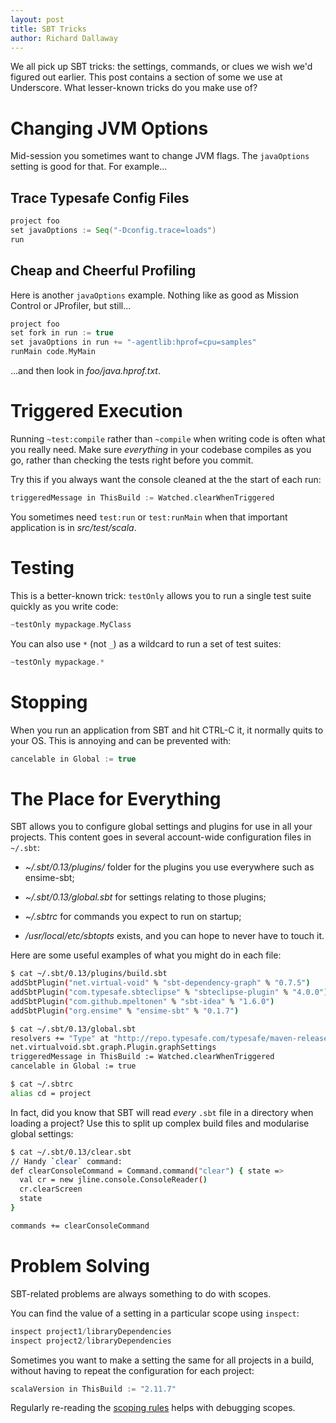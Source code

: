 ```yaml
---
layout: post
title: SBT Tricks
author: Richard Dallaway
---
```


We all pick up SBT tricks: the settings, commands, or clues we wish we'd figured out earlier.
This post contains a section of some we use at Underscore.
What lesser-known tricks do you make use of?

<!-- break -->

# Changing JVM Options

Mid-session you sometimes want to change JVM flags.
The `javaOptions` setting is good for that. For example...

## Trace Typesafe Config Files

~~~ scala
project foo
set javaOptions := Seq("-Dconfig.trace=loads")
run
~~~

## Cheap and Cheerful Profiling

Here is another `javaOptions` example.
Nothing like as good as Mission Control or JProfiler, but still...

~~~ scala
project foo
set fork in run := true
set javaOptions in run += "-agentlib:hprof=cpu=samples"
runMain code.MyMain
~~~

...and then look in _foo/java.hprof.txt_.

# Triggered Execution

Running `~test:compile` rather than `~compile` when writing code is often what you really need.
Make sure *everything* in your codebase compiles as you go,
rather than checking the tests right before you commit.

Try this if you always want the console cleaned at the the start of each run:

~~~ scala
triggeredMessage in ThisBuild := Watched.clearWhenTriggered
~~~

You sometimes need `test:run` or `test:runMain` when that important application is in _src/test/scala_.

# Testing

This is a better-known trick: `testOnly` allows you to run a single test suite quickly as you write code:

~~~ scala
~testOnly mypackage.MyClass
~~~

You can also use `*` (not `_`) as a wildcard to run a set of test suites:

~~~ scala
~testOnly mypackage.*
~~~

# Stopping

When you run an application from SBT and hit CTRL-C it, it normally quits to your OS. This is annoying and can be prevented with:

~~~ scala
cancelable in Global := true
~~~

#  The Place for Everything

SBT allows you to configure global settings and plugins for use in all your projects.
This content goes in several account-wide configuration files in `~/.sbt`:

* _~/.sbt/0.13/plugins/_ folder for the plugins you use everywhere such as ensime-sbt;

*  _~/.sbt/0.13/global.sbt_ for settings relating to those plugins;

* _~/.sbtrc_ for commands you expect to run on startup;

* _/usr/local/etc/sbtopts_ exists, and you can hope to never have to touch it.

Here are some useful examples of what you might do in each file:

~~~ bash
$ cat ~/.sbt/0.13/plugins/build.sbt
addSbtPlugin("net.virtual-void" % "sbt-dependency-graph" % "0.7.5")
addSbtPlugin("com.typesafe.sbteclipse" % "sbteclipse-plugin" % "4.0.0")
addSbtPlugin("com.github.mpeltonen" % "sbt-idea" % "1.6.0")
addSbtPlugin("org.ensime" % "ensime-sbt" % "0.1.7")

$ cat ~/.sbt/0.13/global.sbt
resolvers += "Type" at "http://repo.typesafe.com/typesafe/maven-releases"
net.virtualvoid.sbt.graph.Plugin.graphSettings
triggeredMessage in ThisBuild := Watched.clearWhenTriggered
cancelable in Global := true

$ cat ~/.sbtrc
alias cd = project
~~~

In fact, did you know that SBT will read *every* `.sbt` file in a directory when loading a project?
Use this to split up complex build files and modularise global settings:

~~~ bash
$ cat ~/.sbt/0.13/clear.sbt
// Handy `clear` command:
def clearConsoleCommand = Command.command("clear") { state =>
  val cr = new jline.console.ConsoleReader()
  cr.clearScreen
  state
}

commands += clearConsoleCommand
~~~

# Problem Solving

SBT-related problems are always something to do with scopes.

You can find the value of a setting in a particular scope using `inspect`:

~~~ scala
inspect project1/libraryDependencies
inspect project2/libraryDependencies
~~~

Sometimes you want to make a setting the same for all projects in a build, without having to repeat the configuration for each project:

~~~ scala
scalaVersion in ThisBuild := "2.11.7"
~~~

Regularly re-reading the [scoping rules](http://www.scala-sbt.org/release/tutorial/Scopes.html) helps with debugging scopes.
